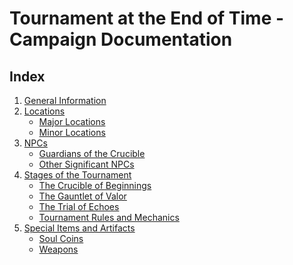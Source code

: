 # Tournament at the End of Time - Campaign Documentation

## Index

1. [General Information](/general.md#general-information)
2. [Locations](/locations.md#locations)
   - [Major Locations](/locations.md#major-locations)
   - [Minor Locations](/locations.md#minor-locations)
3. [NPCs](/npcs.md#npcs)
   - [Guardians of the Crucible](/npcs.md#guardians-of-the-crucible)
   - [Other Significant NPCs](/npcs.md#other-significant-npcs)
4. [Stages of the Tournament](/tournament.md#stages-of-the-tournament)
   - [The Crucible of Beginnings](/tournament.md#the-crucible-of-beginnings)
   - [The Gauntlet of Valor](/tournament.md#the-gauntlet-of-valor)
   - [The Trial of Echoes](/tournament.md#the-trial-of-echoes)
   - [Tournament Rules and Mechanics](/tournament.md#general-tournament-rules-and-mechanics)
6. [Special Items and Artifacts](/items.md#special-items-and-artifacts)
   - [Soul Coins](/items.md#soul-coins)
   - [Weapons](/items.md#weapons)
<!-- 7. [Factions and Alliances](/npcs.md#factions-and-alliances)
8. [Background Lore and Worldbuilding](/general.md#background-lore-and-worldbuilding) -->

